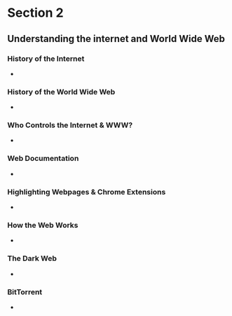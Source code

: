 # Section 2
## Understanding the internet and World Wide Web
### History of the Internet
- 
### History of the World Wide Web
- 
### Who Controls the Internet & WWW?
- 
### Web Documentation
- 
### Highlighting Webpages & Chrome Extensions
- 
### How the Web Works
- 
### The Dark Web
- 
### BitTorrent
- 

